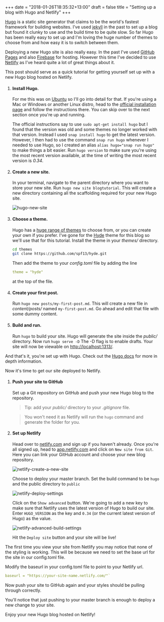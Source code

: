 +++
date = "2018-01-26T18:35:32+13:00"
draft = false
title = "Setting up a blog with Hugo and Netlify"
+++

[Hugo](https://gohugo.io/) is a static site generator that claims to be the world's fastest framework for building websites. I've used [jekyll](https://jekyllrb.com/) in the past to set up a blog but found it clunky to use and the build time to be quite slow. So far Hugo has been really easy to set up and I'm loving the huge number of themes to choose from and how easy it is to switch between them. 

Deploying a new Hugo site is also really easy. In the past I've used [GitHub Pages](https://pages.github.com/) and also [Firebase](https://firebase.google.com/) for hosting. However this time I've decided to use [Netlify](https://www.netlify.com/) as I've heard quite a lot of great things about it. 

This post should serve as a quick tutorial for getting yourself set up with a new Hugo blog hosted on Netlify.

1. #### Install Hugo.

    For me this was on [Ubuntu](https://www.ubuntu.com/) so I'll go into detail for that. If you're using a Mac or Windows or another Linux distro, head to the [official installation page](https://gohugo.io/getting-started/installing/) and follow the instructions there. You can skip over to the next section once you're up and running.

    The official instructions say to use `sudo apt-get install hugo` but I found that the version was old and some themes no longer worked with that version. Instead I used `snap install hugo` to get the latest version. However, I then had to use the command `snap run hugo` whenever I needed to use Hugo, so I created an alias `alias hugo="snap run hugo"` to make things a bit easier. Run `hugo version` to make sure you're using the most recent version available, at the time of writing the most recent version is _0.34_.

2. #### Create a new site.

    In your terminal, navigate to the parent directory where you want to store your new site. Run `hugo new site blogtutorial`. This will create a new directory containing all the scaffolding required for your new Hugo site. 

    ![hugo-new-site][hugo-new-site]

3. #### Choose a theme.

    Hugo has a [huge range of themes](https://themes.gohugo.io/) to choose from, or you can create your own if you prefer. I've gone for the [Hyde](https://themes.gohugo.io/hyde/) theme for this blog so we'll use that for this tutorial. Install the theme in your _themes/_ directory. 
    ```bash
    cd themes
    git clone https://github.com/spf13/hyde.git
    ```
    Then add the theme to your _config.toml_ file by adding the line
    ```yaml
    theme = "hyde"
    ```
    at the top of the file.

4. #### Create your first post.

    Run `hugo new posts/my-first-post.md`. This will create a new file in _content/posts/_ named `my-first-post.md`. Go ahead and edit that file with some dummy content. 

5. #### Build and run.

    Run `hugo` to build your site. Hugo will generate the site inside the _public/_ directory. Now run `hugo serve -D` The -D flag is to enable drafts. Your site will now be viewable on [http://localhost:1313/](http://localhost:1313/). 

And that's it, you're set up with Hugo. Check out the [Hugo docs](https://gohugo.io/documentation/) for more in depth information.

Now it's time to get our site deployed to Netlify. 

1. #### Push your site to GitHub

    Set up a Git repository on GitHub and push your new Hugo blog to the repository. 
    
    > Tip: add your _public/_ directory to your _.gitignore_ file. 

    > You won't need it as Netlify will run the `hugo` command and generate the folder for you. 

2. #### Set up Netlify

    Head over to [netlify.com](https://www.netlify.com/) and sign up if you haven't already.
    Once you're all signed up, head to [app.netlify.com](https://app.netlify.com/) and click on `New site from Git`. Here you can link your GitHub account and choose your new blog repository. 

    ![netlify-create-a-new-site][netlify-create-a-new-site]

    Choose to deploy your master branch. Set the build command to be `hugo` and the public directory to `public`

    ![netlify-deploy-settings][netlify-deploy-settings]

    Click on the `Show advanced` button. We're going to add a new key to make sure that Netlify uses the latest version of Hugo to build our site. Enter `HUGO_VERSION` as the key and `0.34` (or the current latest version of Hugo) as the value. 

    ![netlify-advanced-build-settings][netlify-advanced-build-settings]

    Hit the `Deploy site` button and your site will be live!

The first time you view your site from Netlify you may notice that none of the styling is working. This will be because we need to set the base url for the site in our config.toml file.

Modify the baseurl in your config.toml file to point to your Netlify url.

```yaml
baseurl = "https://your-site-name.netlify.com/"`
```

Now push your site to GitHub again and your styles should be pulling through correctly.

You'll notice that just pushing to your master branch is enough to deploy a new change to your site.

Enjoy your new Hugo blog hosted on Netlify!

[hugo-new-site]: /images/hugo-new-site.png "hugo new site output"
[netlify-create-a-new-site]: /images/netlify-create-a-new-site.png "netlify create a new site"
[netlify-deploy-settings]: /images/netlify-deploy-settings.png "netlify deploy settings"
[netlify-advanced-build-settings]: /images/netlify-advanced-build-settings.png "netlify advanced build settings"